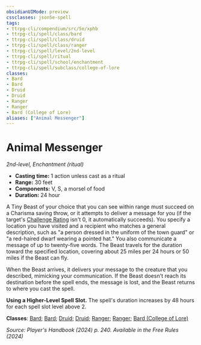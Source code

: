 ```yaml
---
obsidianUIMode: preview
cssclasses: json5e-spell
tags:
- ttrpg-cli/compendium/src/5e/xphb
- ttrpg-cli/spell/class/bard
- ttrpg-cli/spell/class/druid
- ttrpg-cli/spell/class/ranger
- ttrpg-cli/spell/level/2nd-level
- ttrpg-cli/spell/ritual
- ttrpg-cli/spell/school/enchantment
- ttrpg-cli/spell/subclass/college-of-lore
classes:
- Bard
- Bard
- Druid
- Druid
- Ranger
- Ranger
- Bard (College of Lore)
aliases: ["Animal Messenger"]
---
```

# Animal Messenger
*2nd-level, Enchantment (ritual)*  

- **Casting time:** 1 action unless cast as a ritual
- **Range:** 30 feet
- **Components:** V, S, a morsel of food
- **Duration:** 24 hour

A Tiny Beast of your choice that you can see within range must succeed on a Charisma saving throw, or it attempts to deliver a message for you (if the target's [Challenge Rating](3-Compendium/rules/variant-rules/challenge-rating-xphb.md) isn't 0, it automatically succeeds). You specify a location you have visited and a recipient who matches a general description, such as "a person dressed in the uniform of the town guard" or "a red-haired dwarf wearing a pointed hat." You also communicate a message of up to twenty-five words. The Beast travels for the duration toward the specified location, covering about 25 miles per 24 hours or 50 miles if the Beast can fly.

When the Beast arrives, it delivers your message to the creature that you described, mimicking your communication. If the Beast doesn't reach its destination before the spell ends, the message is lost, and the Beast returns to where you cast the spell.

**Using a Higher-Level Spell Slot.** The spell's duration increases by 48 hours for each spell slot level above 2.

**Classes**: [Bard](list-spells-classes-bard); [Bard](list-spells-classes-bard); [Druid](list-spells-classes-druid); [Druid](list-spells-classes-druid); [Ranger](list-spells-classes-ranger); [Ranger](list-spells-classes-ranger); [Bard (College of Lore)](list-spells-classes-bard-xphb-college-of-lore-xphb)

*Source: Player's Handbook (2024) p. 240. Available in the Free Rules (2024)*